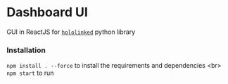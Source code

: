 # Dashboard UI

GUI in ReactJS for [`hololinked`]() python library   

### Installation

```npm install . --force``` to install the requirements and dependencies <br\>
```npm start``` to run




